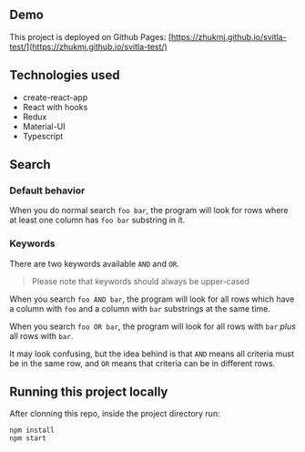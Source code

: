 ## Demo
This project is deployed on Github Pages: [https://zhukmj.github.io/svitla-test/](https://zhukmj.github.io/svitla-test/)

## Technologies used
* create-react-app
* React with hooks
* Redux
* Material-UI
* Typescript

## Search

### Default behavior
When you do normal search `foo bar`, the program will look for rows where at least one column has `foo bar` substring in it.

### Keywords
There are two keywords available `AND` and `OR`.

> Please note that keywords should always be upper-cased

When you search `foo AND bar`, the program will look for all rows which have a column with `foo` and a column with `bar` substrings at the same time.

When you search `foo OR bar`, the program will look for all rows with `bar` _plus_ all rows with `bar`.

It may look confusing, but the idea behind is that `AND` means all criteria must be in the same row, and `OR` means that criteria can be in different rows.

## Running this project locally
After clonning this repo, inside the project directory run:

```
npm install
npm start
```
